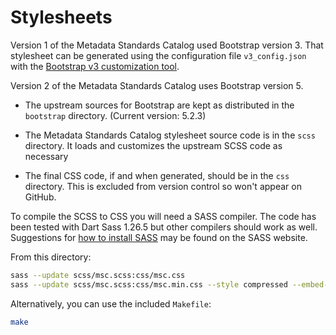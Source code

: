 # Stylesheets

Version 1 of the Metadata Standards Catalog used Bootstrap version 3. That
stylesheet can be generated using the configuration file `v3_config.json` with
the [Bootstrap v3 customization tool][bscustom].

[bscustom]: https://getbootstrap.com/docs/3.4/customize/

Version 2 of the Metadata Standards Catalog uses Bootstrap version 5.

  - The upstream sources for Bootstrap are kept as distributed in the
    `bootstrap` directory. (Current version: 5.2.3)

  - The Metadata Standards Catalog stylesheet source code is in the `scss`
    directory. It loads and customizes the upstream SCSS code as necessary

  - The final CSS code, if and when generated, should be in the `css` directory.
    This is excluded from version control so won't appear on GitHub.

To compile the SCSS to CSS you will need a SASS compiler. The code has been
tested with Dart Sass 1.26.5 but other compilers should work as well.
Suggestions for [how to install SASS][sass] may be found on the SASS website.

[sass]: https://sass-lang.com/install

From this directory:

```bash
sass --update scss/msc.scss:css/msc.css
sass --update scss/msc.scss:css/msc.min.css --style compressed --embed-sources
```

Alternatively, you can use the included `Makefile`:

```bash
make
```

